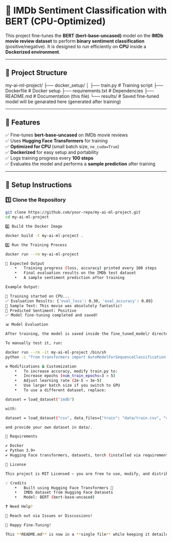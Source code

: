 # 🚀 IMDb Sentiment Classification with BERT (CPU-Optimized)

This project fine-tunes the **BERT (bert-base-uncased)** model on the **IMDb movie review dataset** to perform **binary sentiment classification** (positive/negative). It is designed to run efficiently on **CPU** inside a **Dockerized environment**.

---

## 📂 Project Structure

my-ai-ml-project/
├── docker_setup/
│   ├── train.py            # Training script
├── Dockerfile              # Docker setup
├── requirements.txt        # Dependencies
├── README.md               # Documentation (this file)
└── results/                # Saved fine-tuned model will be genarated here (generated after training)

---

## 📌 Features

✅ Fine-tunes **bert-base-uncased** on IMDb movie reviews  
✅ Uses **Hugging Face Transformers** for training  
✅ **Optimized for CPU** (small batch size, `no_cuda=True`)  
✅ **Dockerized** for easy setup and portability  
✅ Logs training progress every **100 steps**  
✅ Evaluates the model and performs a **sample prediction** after training  

---

## 🚀 Setup Instructions

### **1️⃣ Clone the Repository**
```bash
git clone https://github.com/your-repo/my-ai-ml-project.git
cd my-ai-ml-project

2️⃣ Build the Docker Image

docker build -t my-ai-ml-project .

3️⃣ Run the Training Process

docker run --rm my-ai-ml-project

🎯 Expected Output
	•	Training progress (loss, accuracy) printed every 100 steps
	•	Final evaluation results on the IMDb test dataset
	•	A sample sentiment prediction after training

Example Output:

🚀 Training started on CPU...
✅ Evaluation Results: {'eval_loss': 0.30, 'eval_accuracy': 0.89}
📝 Sample Text: This movie was absolutely fantastic!
🔮 Predicted Sentiment: Positive
✅ Model fine-tuning completed and saved!

📊 Model Evaluation

After training, the model is saved inside the fine_tuned_model/ directory.

To manually test it, run:

docker run --rm -it my-ai-ml-project /bin/sh
python -c "from transformers import AutoModelForSequenceClassification, AutoTokenizer; model = AutoModelForSequenceClassification.from_pretrained('./fine_tuned_model'); tokenizer = AutoTokenizer.from_pretrained('./fine_tuned_model'); text = 'This movie was amazing!'; inputs = tokenizer(text, return_tensors='pt'); print(model(**inputs).logits)"

⚙️ Modifications & Customization
	•	To increase accuracy, modify train.py to:
	•	Increase epochs (num_train_epochs=3 → 5)
	•	Adjust learning rate (2e-5 → 3e-5)
	•	Use larger batch size if you switch to GPU
	•	To use a different dataset, replace:

dataset = load_dataset("imdb")

with:

dataset = load_dataset("csv", data_files={"train": "data/train.csv", "validation": "data/val.csv"})

and provide your own dataset in data/.

📌 Requirements

✔ Docker
✔ Python 3.9+
✔ Hugging Face transformers, datasets, torch (installed via requirements.txt)

📜 License

This project is MIT Licensed – you are free to use, modify, and distribute it.

💡 Credits
	•	Built using Hugging Face Transformers 🚀
	•	IMDb dataset from Hugging Face Datasets
	•	Model: BERT (bert-base-uncased)

❓ Need Help?

💬 Reach out via Issues or Discussions!

🚀 Happy Fine-Tuning!

This **README.md** is now in a **single file** while keeping it detailed and well-structured. 🚀🔥 Let me know if you need any changes!